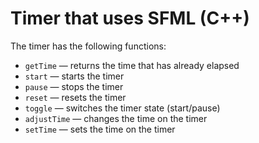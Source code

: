 # Timer that uses SFML (C++)

The timer has the following functions:

- `getTime` — returns the time that has already elapsed  
- `start` — starts the timer  
- `pause` — stops the timer  
- `reset` — resets the timer  
- `toggle` — switches the timer state (start/pause)  
- `adjustTime` — changes the time on the timer  
- `setTime` — sets the time on the timer
